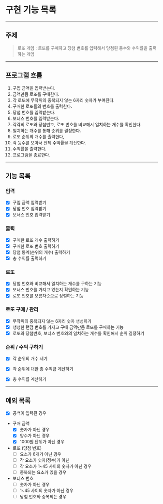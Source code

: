 # 구현 기능 목록 

---
## 주제 
> 로또 게임 : 로또를 구매하고 당첨 번호를 입력해서 당첨된 등수와 수익률을 출력하는 게임 

---
## 프로그램 흐름 
1. 구입 금액을 입력받는다.
2. 금액만큼 로또를 구매한다.
3. 각 로또에 무작위의 중복되지 않는 6자리 숫자가 부여된다.
4. 구매한 로또들의 번호를 출력한다.
5. 당첨 번호를 입력받는다.
6. 보너스 번호를 입력받는다.
7. 각각의 로또와 당첨번호, 로또 번호를 비교해서 일치하는 개수를 확인한다.
8. 일치하는 개수를 통해 순위를 결정한다. 
9. 로또 순위의 개수를 출력한다,
10. 각 등수를 모아서 전체 수익률을 계산한다.
11. 수익률을 출력한다.
12. 프로그램을 종료한다.

---
## 기능 목록 

### 입력 
- [x] 구입 금액 입력받기
- [x] 당첨 번호 입력받기
- [x] 보너스 번호 입력받기

### 출력 
- [x] 구매한 로또 개수 출력하기
- [x] 구매한 로또 번호 출력하기
- [x] 당첨 통계(순위의 개수) 출력하기 
- [x] 총 수익률 출력하기 

### 로또
- [x] 당첨 번호와 비교해서 일치하는 개수를 구하는 기능 
- [x] 보너스 번호를 가지고 있는지 확인하는 기능 
- [x] 로또 번호를 오름차순으로 정렬하는 기능 

### 로또 구매 / 관리
- [x] 무작위의 중복되지 않는 6자리 숫자 생성하기 
- [x] 생성한 랜덤 번호를 가지고 구매 금액만큼 로또를 구매하는 기능
- [x] 로또와 당첨번호, 보너스 번호와의 일치하는 개수를 확인해서 순위 결정하기

### 순위 / 수익 구하기
- [x] 각 순위의 개수 세기
- [x] 각 순위에 대한 총 수익금 계산하기 
- [x] 총 수익률 계산하기


---
## 예외 목록 
- [x] 공백이 입력된 경우 

- 구매 금액
  - [x] 숫자가 아닌 경우 
  - [x] 양수가 아닌 경우
  - [x] 1000원 단위가 아닌 경우

- 로또 (당첨 번호)
  - [ ] 요소가 6개가 아닌 경우
  - [ ] 각 요소가 숫자(정수)가 아닌
  - [ ] 각 요소가 1~45 사이의 숫자가 아닌 경우
  - [ ] 중복되는 요소가 있을 경우

- 보너스 번호
  - [ ] 숫자가 아닌 경우 
  - [ ] 1~45 사이의 숫자가 아닌 경우 
  - [ ] 당첨 번호와 중복되는 경우